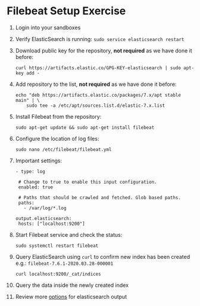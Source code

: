 # Filebeat Setup Exercise

1. Login into your sandboxes
2. Verify ElasticSearch is running: `sudo service elasticsearch restart`
3. Download public key for the repository, **not required** as we have done it before:
   ```
   curl https://artifacts.elastic.co/GPG-KEY-elasticsearch | sudo apt-key add -
   ```
4. Add repository to the list, **not required** as we have done it before:
   ```
   echo "deb https://artifacts.elastic.co/packages/7.x/apt stable main" | \
       sudo tee -a /etc/apt/sources.list.d/elastic-7.x.list
   ```
5. Install Filebeat from the repository:
   ```
   sudo apt-get update && sudo apt-get install filebeat
   ```
6. Configure the location of log files:
   ```
   sudo nano /etc/filebeat/filebeat.yml
   ```
7. Important settings:

   ```
   - type: log

    # Change to true to enable this input configuration.
    enabled: true

    # Paths that should be crawled and fetched. Glob based paths.
    paths:
      - /var/log/*.log 

   output.elasticsearch:
    hosts: ["localhost:9200"]
   ```

8. Start Filebeat service and check the status:

   ```
   sudo systemctl restart filebeat
   ```

9. Query ElasticSearch using `curl` to confirm new index has been created e.g.: `filebeat-7.6.1-2020.03.28-000001`
   ```
   curl localhost:9200/_cat/indices
   ```
10. Query the data inside the newly created index
11. Review more [options](https://www.elastic.co/guide/en/beats/filebeat/current/elasticsearch-output.html) for elasticsearch output



